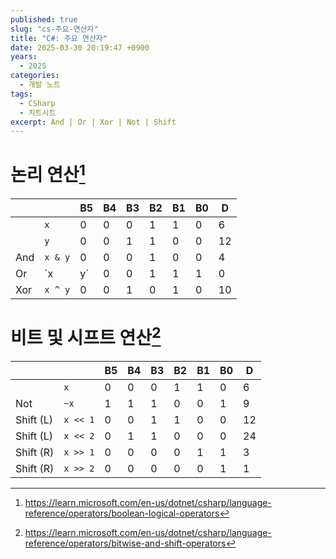 ```yaml
---
published: true
slug: "cs-주요-연산자"
title: "C#: 주요 연산자"
date: 2025-03-30 20:19:47 +0900
years:
  - 2025
categories:
  - 개발 노트
tags:
  - CSharp
  - 치트시트
excerpt: And | Or | Xor | Not | Shift
---
```


# 논리 연산[^1]

||| B5 | B4 | B3 | B2 | B1 | B0 | D |
|---|---|---|---|---|---|---|---|---|
|| `x` | 0 | 0 | 0 | 1 | 1 | 0 | 6 |
|| `y` | 0 | 0 | 1 | 1 | 0 | 0 | 12 |
| And | `x & y` | 0 | 0 | 0 | 1 | 0 | 0 | 4 |
| Or | `x | y` | 0 | 0 | 1 | 1 | 1 | 0 | 14 |
| Xor | `x ^ y` | 0 | 0 | 1 | 0 | 1 | 0 | 10 |

[^1]: <https://learn.microsoft.com/en-us/dotnet/csharp/language-reference/operators/boolean-logical-operators>

# 비트 및 시프트 연산[^2]

||| B5 | B4 | B3 | B2 | B1 | B0 | D |
|---|---|---|---|---|---|---|---|---|
|| `x` | 0 | 0 | 0 | 1 | 1 | 0 | 6 |
| Not | `~x` | 1 | 1 | 1 | 0 | 0 | 1 | 9 |
| Shift (L) | `x << 1` | 0 | 0 | 1 | 1 | 0 | 0 | 12 |
| Shift (L) | `x << 2` | 0 | 1 | 1 | 0 | 0 | 0 | 24 |
| Shift (R) | `x >> 1` | 0 | 0 | 0 | 0 | 1 | 1 | 3 |
| Shift (R) | `x >> 2` | 0 | 0 | 0 | 0 | 0 | 1 | 1 |

[^2]: <https://learn.microsoft.com/en-us/dotnet/csharp/language-reference/operators/bitwise-and-shift-operators>

